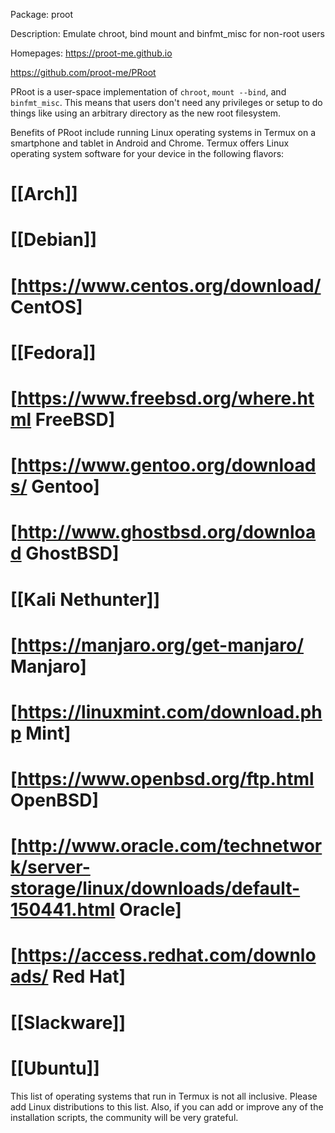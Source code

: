 Package: proot 

Description: Emulate chroot, bind mount and binfmt_misc for non-root users 

Homepages: https://proot-me.github.io

https://github.com/proot-me/PRoot


PRoot is a user-space implementation of <code>chroot</code>, <code>mount --bind</code>, and <code>binfmt_misc</code>. This means that users don't need any privileges or setup to do things like using an arbitrary directory as the new root filesystem.


Benefits of PRoot include running Linux operating systems in Termux on a smartphone and tablet in Android and Chrome. Termux offers Linux operating system software for your device in the following flavors:


# [[Arch]]
# [[Debian]]
# [https://www.centos.org/download/ CentOS]
# [[Fedora]]
# [https://www.freebsd.org/where.html FreeBSD]
# [https://www.gentoo.org/downloads/ Gentoo]
# [http://www.ghostbsd.org/download GhostBSD]
# [[Kali Nethunter]]
# [https://manjaro.org/get-manjaro/ Manjaro]
# [https://linuxmint.com/download.php Mint]
# [https://www.openbsd.org/ftp.html OpenBSD]
# [http://www.oracle.com/technetwork/server-storage/linux/downloads/default-150441.html Oracle]
# [https://access.redhat.com/downloads/ Red Hat]
# [[Slackware]]
# [[Ubuntu]]


This list of operating systems that run in Termux is not all inclusive. Please add Linux distributions to this list. Also, if you can add or improve any of the installation scripts, the community will be very grateful. 

